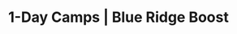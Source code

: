 ---
title: "1-Day Camps | Blue Ridge Boost"
page_title: "One-Day Camps"
# meta description
description: 
draft: false
# content section
section: "1-day-camps"
---
